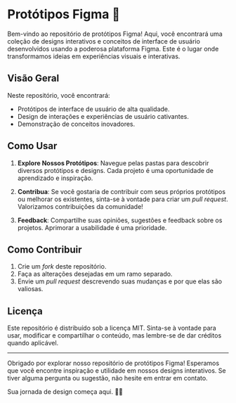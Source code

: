 # Protótipos Figma 🚀

Bem-vindo ao repositório de protótipos Figma! Aqui, você encontrará uma coleção de designs interativos e conceitos de interface de usuário desenvolvidos usando a poderosa plataforma Figma. Este é o lugar onde transformamos ideias em experiências visuais e interativas.

## Visão Geral

Neste repositório, você encontrará:

- Protótipos de interface de usuário de alta qualidade.
- Design de interações e experiências de usuário cativantes.
- Demonstração de conceitos inovadores.

## Como Usar

1. **Explore Nossos Protótipos**: Navegue pelas pastas para descobrir diversos protótipos e designs. Cada projeto é uma oportunidade de aprendizado e inspiração.

2. **Contribua**: Se você gostaria de contribuir com seus próprios protótipos ou melhorar os existentes, sinta-se à vontade para criar um *pull request*. Valorizamos contribuições da comunidade!

3. **Feedback**: Compartilhe suas opiniões, sugestões e feedback sobre os projetos. Aprimorar a usabilidade é uma prioridade.

## Como Contribuir

1. Crie um *fork* deste repositório.
2. Faça as alterações desejadas em um ramo separado.
3. Envie um *pull request* descrevendo suas mudanças e por que elas são valiosas.

## Licença

Este repositório é distribuído sob a licença MIT. Sinta-se à vontade para usar, modificar e compartilhar o conteúdo, mas lembre-se de dar créditos quando aplicável.

---

Obrigado por explorar nosso repositório de protótipos Figma! Esperamos que você encontre inspiração e utilidade em nossos designs interativos. Se tiver alguma pergunta ou sugestão, não hesite em entrar em contato.

Sua jornada de design começa aqui. 🎨✨


